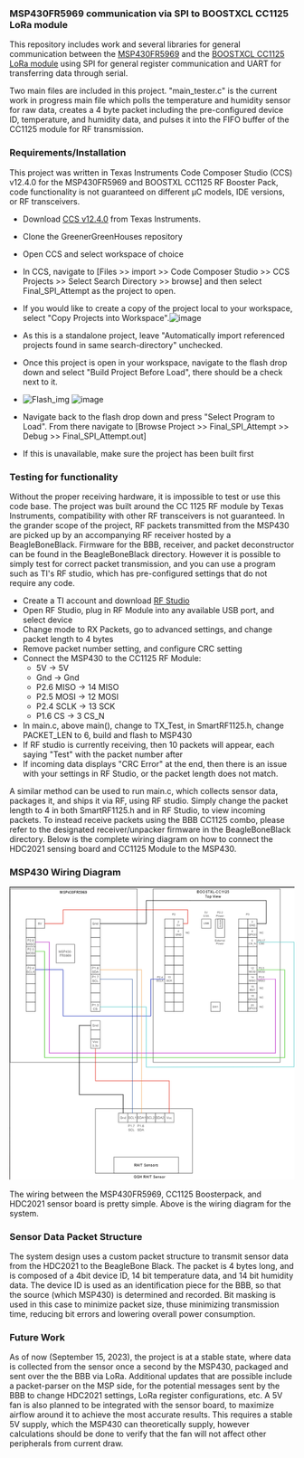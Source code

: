 ### MSP430FR5969 communication via SPI to BOOSTXCL CC1125 LoRa module
This repository includes work and several libraries for general communication between the [MSP430FR5969](https://www.ti.com/tool/MSP-EXP430FR5969?DCMP=mcugen&HQS=ep-mcu-msp-mcugen-mspblog-pf1-en) and the [BOOSTXCL CC1125 LoRa module](https://www.ti.com/tool/BOOSTXL-CC1125) using SPI for general register communication and UART for transferring data through serial.

Two main files are included in this project. "main_tester.c" is the current work in progress main file which polls the temperature and humidity sensor for raw data, creates a 4 byte packet including the pre-configured device ID, temperature, and humidity data, and pulses it into the FIFO buffer of the CC1125 module for RF transmission.

### Requirements/Installation
This project was written in Texas Instruments Code Composer Studio (CCS) v12.4.0 for the MSP430FR5969 and BOOSTXL CC1125 RF Booster Pack, code functionality is not guaranteed on different &mu;C models, IDE versions, or RF transceivers.
* Download [CCS v12.4.0](https://www.ti.com/tool/CCSTUDIO?utm_source=google&utm_medium=cpc&utm_campaign=epd-der-null-58700007779115352_code_composer_rsa-cpc-evm-google-wwe_int&utm_content=code_composer&ds_k=code+composer&gclid=CjwKCAjwivemBhBhEiwAJxNWNwJCSwoVVroAFzP406678cN4WomQixjpsSxBFZ7YZQcAh7ai1R1CjhoCafcQAvD_BwE&gclsrc=aw.ds) from Texas Instruments.
* Clone the GreenerGreenHouses repository
* Open CCS and select workspace of choice
* In CCS, navigate to [Files >> import >> Code Composer Studio >> CCS Projects >> Select Search Directory >> browse] and then select Final_SPI_Attempt as the project to open.
* If you would like to create a copy of the project local to your workspace, select "Copy Projects into Workspace".![image](https://github.com/jlab-sensing/GreenerGreenHouses/assets/133836006/60e64945-25ef-4348-aa8d-2cf1145aeb02)
* As this is a standalone project, leave "Automatically import referenced projects found in same search-directory" unchecked.
* Once this project is open in your workspace, navigate to the flash drop down and select "Build Project Before Load", there should be a check next to it.
 * ![Flash_img](https://github.com/jlab-sensing/GreenerGreenHouses/assets/133836006/618b6e23-2cca-4c37-9800-3bd23bd92026)   ![image](https://github.com/jlab-sensing/GreenerGreenHouses/assets/133836006/a92e0620-07b4-4248-8598-80bdc0526fe4)

* Navigate back to the flash drop down and press "Select Program to Load". From there navigate to [Browse Project >> Final_SPI_Attempt >> Debug >> Final_SPI_Attempt.out]
* If this is unavailable, make sure the project has been built first

### Testing for functionality
Without the proper receiving hardware, it is impossible to test or use this code base. The project was built around the CC 1125 RF module by Texas Instruments, compatibility with other RF transceivers is not guaranteed. In the grander scope of the project, RF packets transmitted from the MSP430 are picked up by an accompanying RF receiver hosted by a BeagleBoneBlack. Firmware for the BBB, receiver, and packet deconstructor can be found in the BeagleBoneBlack directory. However it is possible to simply test for correct packet transmission, and you can use a program such as TI's RF studio, which has pre-configured settings that do not require any code. 
* Create a TI account and download [RF Studio](https://www.ti.com/tool/SMARTRFTM-STUDIO#downloads)
* Open RF Studio, plug in RF Module into any available USB port, and select device
* Change mode to RX Packets, go to advanced settings, and change packet length to 4 bytes
* Remove packet number setting, and configure CRC setting
* Connect the MSP430 to the CC1125 RF Module:
    * 5V -> 5V
    * Gnd -> Gnd
    * P2.6 MISO -> 14 MISO
    * P2.5 MOSI -> 12 MOSI
    * P2.4 SCLK -> 13 SCK
    * P1.6 CS -> 3 CS_N
* In main.c, above main(), change to TX_Test, in SmartRF1125.h, change PACKET_LEN to 6, build and flash to MSP430
* If RF studio is currently receiving, then 10 packets will appear, each saying "Test" with the packet number after
* If incoming data displays "CRC Error" at the end, then there is an issue with your settings in RF Studio, or the packet length does not match.

A similar method can be used to run main.c, which collects sensor data, packages it, and ships it via RF, using RF studio. Simply change the packet length to 4 in both SmartRF1125.h and in RF Studio, to view incoming packets. To instead receive packets using the BBB CC1125 combo, please refer to the designated receiver/unpacker firmware in the BeagleBoneBlack directory. Below is the complete wiring diagram on how to connect the HDC2021 sensing board and CC1125 Module to the MSP430.

### MSP430 Wiring Diagram
![image](https://github.com/jlab-sensing/GreenerGreenHouses/blob/main/MSP430/Final_SPI_Attempt/images/MSP430%20Wiring%20Diagram.png)

The wiring between the MSP430FR5969, CC1125 Boosterpack, and HDC2021 sensor board is pretty simple. Above is the wiring diagram for the system.

### Sensor Data Packet Structure
The system design uses a custom packet structure to transmit sensor data from the HDC2021 to the BeagleBone Black. The packet is 4 bytes long, and is composed of a 4bit device ID, 14 bit temperature data, and 14 bit humidity data. The device ID is used as an identification piece for the BBB, so that the source (which MSP430) is determined and recorded. Bit masking is used in this case to minimize packet size, thuse minimizing transmission time, reducing bit errors and lowering overall power consumption.

### Future Work
As of now (September 15, 2023), the project is at a stable state, where data is collected from the sensor once a second by the MSP430, packaged and sent over the the BBB via LoRa. Additional updates that are possible include a packet-parser on the MSP side, for the potential messages sent by the BBB to change HDC2021 settings, LoRa register configurations, etc. A 5V fan is also planned to be integrated with the sensor board, to maximize airflow around it to achieve the most accurate results. This requires a stable 5V supply, which the MSP430 can theoretically supply, however calculations should be done to verify that the fan will not affect other peripherals from current draw.
